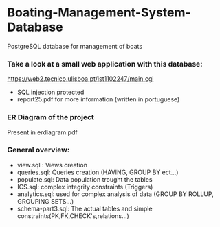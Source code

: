 # Boating-Management-System-Database
PostgreSQL database for management of boats

### Take a look at a small web application with this database:

https://web2.tecnico.ulisboa.pt/ist1102247/main.cgi
- SQL injection protected
- report25.pdf for more information (written in portuguese)

### ER Diagram of the project

Present in erdiagram.pdf

### General overview:

- view.sql : Views creation
- queries.sql: Queries creation (HAVING, GROUP BY ect...)
- populate.sql: Data population trought the tables
- ICS.sql: complex integrity constraints (Triggers)
- analytics.sql: used for complex analysis of data (GROUP BY ROLLUP, GROUPING SETS...)
- schema-part3.sql: The actual tables and simple constraints(PK,FK,CHECK's,relations...)

